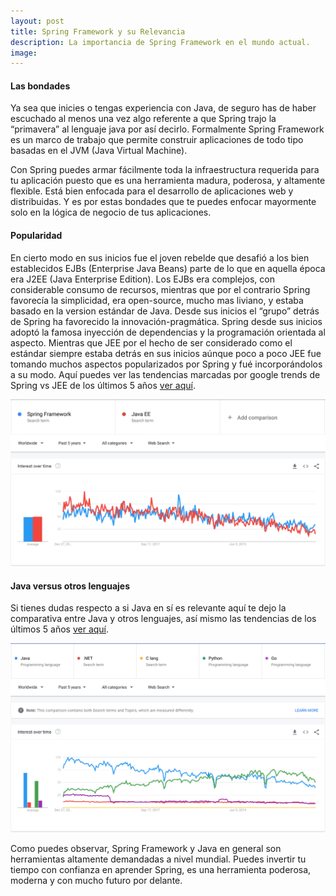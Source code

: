 ```yaml
---
layout: post
title: Spring Framework y su Relevancia
description: La importancia de Spring Framework en el mundo actual.
image: 
---
```


#### Las bondades

Ya sea que inicies o tengas experiencia con Java, de seguro has de haber escuchado al menos una vez algo referente a que Spring trajo la “primavera” al lenguaje java por así decirlo. Formalmente Spring Framework es un marco de trabajo que permite construir aplicaciones de todo tipo basadas en el JVM (Java Virtual Machine).

Con Spring puedes armar fácilmente toda la infraestructura requerida para tu aplicación puesto que es una herramienta madura, poderosa, y altamente flexible. Está bien enfocada para el desarrollo de aplicaciones web y distribuidas. Y es por estas bondades que te puedes enfocar mayormente solo en la lógica de negocio de tus aplicaciones.

#### Popularidad

En cierto modo en sus inicios fue el joven rebelde que desafió a los bien establecidos EJBs (Enterprise Java Beans) parte de lo que en aquella época era J2EE (Java Enterprise Edition). Los EJBs era complejos, con considerable consumo de recursos, mientras que por el contrario Spring favorecía la simplicidad, era open-source, mucho mas liviano, y estaba basado en la version estándar de Java. Desde sus inicios el “grupo” detrás de Spring ha favorecido la innovación-pragmática. Spring desde sus inicios adoptó la famosa inyección de dependencias y la programación orientada al aspecto. Mientras que JEE por el hecho de ser considerado como el estándar siempre estaba detrás en sus inicios aúnque poco a poco JEE fue tomando muchos aspectos popularizados por Spring y fué incorporándolos a su modo. Aquí puedes ver las tendencias marcadas por google trends de Spring vs JEE de los últimos 5 años [ver aquí](https://trends.google.com/trends/explore?date=today%205-y&q=Spring%20Framework,Java%20EE).

![Spring vs JEE de los últimos 5 años](/assets/images/springvsjee.jpg)

#### Java versus otros lenguajes
Si tienes dudas respecto a si Java en sí es relevante aquí te dejo la comparativa entre Java y otros lenguajes, así mismo las tendencias de los últimos 5 años [ver aquí](https://trends.google.com/trends/explore?date=today%205-y&q=java,.NET,C%20lang,%2Fm%2F05z1_,%2Fm%2F09gbxjr).

![Java vs otros lenguajes en últimos 5 años](/assets/images/javavsother.jpg)

Como puedes observar, Spring Framework y Java en general son herramientas altamente demandadas a nivel mundial. Puedes invertir tu tiempo con confianza en aprender Spring, es una herramienta poderosa, moderna y con mucho futuro por delante.


